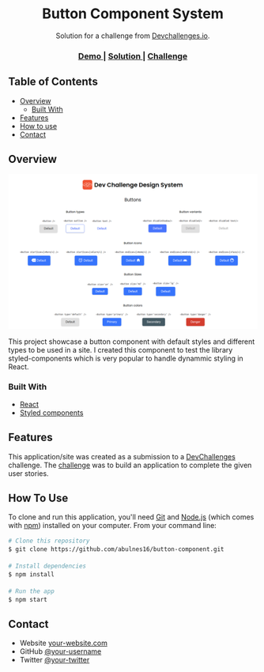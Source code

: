 <!-- Please update value in the {}  -->

<h1 align="center">Button Component System</h1>

<div align="center">
   Solution for a challenge from  <a href="http://devchallenges.io" target="_blank">Devchallenges.io</a>.
</div>

<div align="center">
  <h3>
    <a href="https://abulnes16.github.io/button-component/">
      Demo
    </a>
    <span> | </span>
    <a href="https://github.com/abulnes16/button-component">
      Solution
    </a>
    <span> | </span>
    <a href="https://devchallenges.io/challenges/ohgVTyJCbm5OZyTB2gNY">
      Challenge
    </a>
  </h3>
</div>

<!-- TABLE OF CONTENTS -->

## Table of Contents

- [Overview](#overview)
  - [Built With](#built-with)
- [Features](#features)
- [How to use](#how-to-use)
- [Contact](#contact)


<!-- OVERVIEW -->

## Overview

<img src="assets/site.png"/>

This project showcase a button component with default styles and different types to be used in a site. I created this component to test the library styled-components which is very popular to handle dynammic styling in React.

### Built With

<!-- This section should list any major frameworks that you built your project using. Here are a few examples.-->

- [React](https://reactjs.org/)
- [Styled components](https://styled-components.com/)

## Features

<!-- List the features of your application or follow the template. Don't share the figma file here :) -->

This application/site was created as a submission to a [DevChallenges](https://devchallenges.io/challenges) challenge. The [challenge](https://devchallenges.io/challenges/ohgVTyJCbm5OZyTB2gNY) was to build an application to complete the given user stories.

## How To Use

<!-- This is an example, please update according to your application -->

To clone and run this application, you'll need [Git](https://git-scm.com) and [Node.js](https://nodejs.org/en/download/) (which comes with [npm](http://npmjs.com)) installed on your computer. From your command line:

```bash
# Clone this repository
$ git clone https://github.com/abulnes16/button-component.git

# Install dependencies
$ npm install

# Run the app
$ npm start
```

## Contact

- Website [your-website.com](https://abulnes16.dev)
- GitHub [@your-username](https://github.com/abulnes16)
- Twitter [@your-twitter](https://twitter.com/abulnes16)
